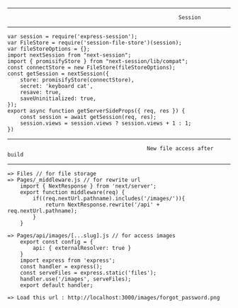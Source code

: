 --------------------------------------------------------------------------------------------------------------------------------------------------------------------
                                                          Session
--------------------------------------------------------------------------------------------------------------------------------------------------------------------
    var session = require('express-session');
    var FileStore = require('session-file-store')(session);
    var fileStoreOptions = {};
    import nextSession from "next-session";
    import { promisifyStore } from "next-session/lib/compat";
    const connectStore = new FileStore(fileStoreOptions);
    const getSession = nextSession({
        store: promisifyStore(connectStore),
        secret: 'keyboard cat',
        resave: true,
        saveUninitialized: true,
    });
    export async function getServerSideProps({ req, res }) {
        const session = await getSession(req, res);
        session.views = session.views ? session.views + 1 : 1;
    })

--------------------------------------------------------------------------------------------------------------------------------------------------------------------
                                                New file access after build
--------------------------------------------------------------------------------------------------------------------------------------------------------------------
    => Files // for file storage
    => Pages/_middleware.js // for rewrite url
        import { NextResponse } from 'next/server';
        export function middleware(req) {
            if((req.nextUrl.pathname).includes('/images/')){
                return NextResponse.rewrite('/api' + req.nextUrl.pathname);
            }
        }

    => Pages/api/images/[...slug].js // for access images
        export const config = {
            api: { externalResolver: true }
        }
        import express from 'express';
        const handler = express();
        const serveFiles = express.static('files');
        handler.use('/images', serveFiles);
        export default handler;

    => Load this url : http://localhost:3000/images/forgot_password.png
